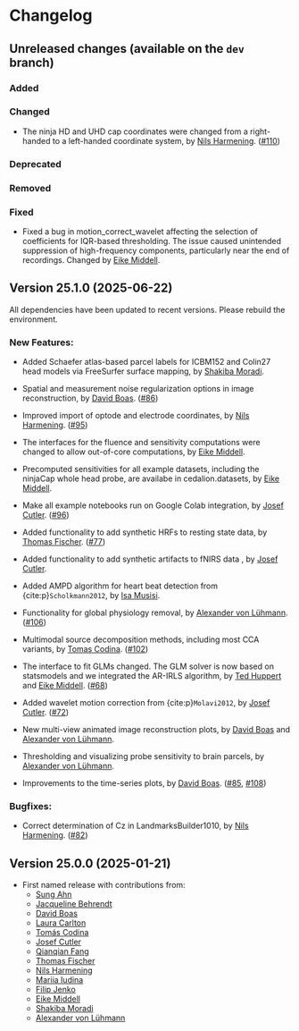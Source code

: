 # Changelog

## Unreleased changes (available on the `dev` branch)
 
### Added
### Changed
- The ninja HD and UHD cap coordinates were changed from a right-handed to a left-handed
coordinate system, by [Nils Harmening](https://github.com/harmening). ([#110](https://github.com/ibs-lab/cedalion/pull/110))

### Deprecated
### Removed
### Fixed

- Fixed a bug in motion_correct_wavelet affecting the selection of coefficients for IQR-based thresholding. The issue caused unintended suppression of high-frequency components, particularly near the end of recordings. Changed by [Eike Middell](https://github.com/emiddell).


## Version 25.1.0 (2025-06-22)

All dependencies have been updated to recent versions. Please rebuild the environment.

### New Features:

- Added Schaefer atlas-based parcel labels for ICBM152 and Colin27 head models via FreeSurfer surface mapping, by [Shakiba Moradi](https://github.com/shakiba93).
- Spatial and measurement noise regularization options in image reconstruction,  by [David Boas](https://github.com/dboas). ([#86](https://github.com/ibs-lab/cedalion/pull/86))
- Improved import of optode and electrode coordinates, by [Nils Harmening](https://github.com/harmening). ([#95](https://github.com/ibs-lab/cedalion/pull/95))
- The interfaces for the fluence and sensitivity computations were changed to allow out-of-core computations, by [Eike Middell](https://github.com/emiddell).
- Precomputed sensitivities for all example datasets, including the ninjaCap whole head probe, are availabe in cedalion.datasets, by [Eike Middell](https://github.com/emiddell).

- Make all example notebooks run on Google Colab integration, by [Josef Cutler](https://github.com/jccutler). ([#96](https://github.com/ibs-lab/cedalion/pull/96))

- Added functionality to add synthetic HRFs to resting state data, 
  by [Thomas Fischer](https://github.com/thomasfischer11). ([#77](https://github.com/ibs-lab/cedalion/pull/77))
- Added functionality to add synthetic artifacts to fNIRS data , by [Josef Cutler](https://github.com/jccutler).

- Added AMPD algorithm for heart beat detection from {cite:p}`Scholkmann2012`, by [Isa Musisi](https://github.com/isamusisi).
- Functionality for global physiology removal, by [Alexander von Lühmann](https://github.com/avolu). ([#106](https://github.com/ibs-lab/cedalion/pull/106))

- Multimodal source decomposition methods, including most CCA variants, by [Tomas Codina](https://github.com/TCodina). ([#102](https://github.com/ibs-lab/cedalion/pull/102))
- The interface to fit GLMs changed. The GLM solver is now based on statsmodels and we integrated the AR-IRLS algorithm, by [Ted Huppert](https://github.com/huppertt) and [Eike Middell](https://github.com/emiddell). ([#68](https://github.com/ibs-lab/cedalion/pull/68))
- Added wavelet motion correction from {cite:p}`Molavi2012`, by [Josef Cutler](https://github.com/jccutler). ([#72](https://github.com/ibs-lab/cedalion/pull/72))

- New multi-view animated image reconstruction plots, by [David Boas](https://github.com/dboas) and [Alexander von Lühmann](https://github.com/avolu).
- Thresholding and visualizing probe sensitivity to brain parcels, by [Alexander von Lühmann](https://github.com/avolu).
- Improvements to the time-series plots, by [David Boas](https://github.com/dboas). ([#85](https://github.com/ibs-lab/cedalion/pull/85), [#108](https://github.com/ibs-lab/cedalion/pull/108))


### Bugfixes:
- Correct determination of Cz in LandmarksBuilder1010, by [Nils Harmening](https://github.com/harmening). ([#82](https://github.com/ibs-lab/cedalion/pull/82))




## Version 25.0.0 (2025-01-21)

- First named release with contributions from:
    - [Sung Ahn](https://github.com/ahns97)
    - [Jacqueline Behrendt](https://github.com/jackybehrendt12)
    - [David Boas](https://github.com/dboas)
    - [Laura Carlton](https://github.com/lauracarlton)
    - [Tomás Codina](https://github.com/TCodina)
    - [Josef Cutler](https://github.com/jccutler)
    - [Qianqian Fang](https://github.com/fangq)
    - [Thomas Fischer](https://github.com/thomasfischer11)
    - [Nils Harmening](https://github.com/harmening)
    - [Mariia Iudina](https://github.com/mashayu)
    - [Filip Jenko](https://github.com/FilipJenko)
    - [Eike Middell](https://github.com/emiddell)
    - [Shakiba Moradi](https://github.com/shakiba93)
    - [Alexander von Lühmann](https://github.com/avolu)
    
    
    
    
    
    
    
    
    
    
    

